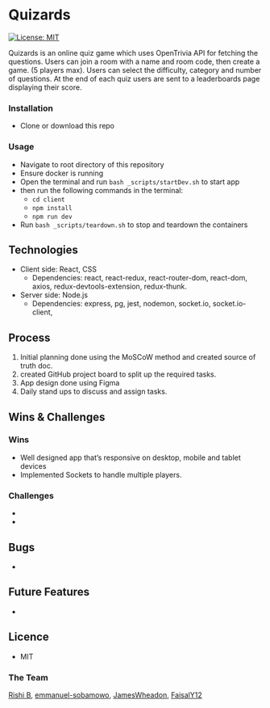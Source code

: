 # Quizards

[![License: MIT](https://img.shields.io/badge/License-MIT-yellow.svg)](https://opensource.org/licenses/MIT)


Quizards is an online quiz game  which uses OpenTrivia API for fetching the questions. Users can join a room  with a name and room code, then create a game. (5 players max). Users can select the difficulty, category and number of questions. At the end of each quiz users are sent to a leaderboards page displaying their score.


### Installation

-   Clone or download this repo

### Usage

-   Navigate to root directory of this repository
-   Ensure docker is running
-  Open the terminal and run `bash _scripts/startDev.sh` to start  app
-   then run the following commands in the terminal: 
    - `cd client`
    - `npm install`
    - `npm run dev`
-   Run `bash _scripts/teardown.sh` to stop and teardown the containers


## Technologies

-   Client side: React, CSS 
    -   Dependencies: react, react-redux, react-router-dom, react-dom, axios, redux-devtools-extension, redux-thunk.
-   Server side: Node.js
    -   Dependencies:  express, pg, jest, nodemon, socket.io, socket.io-client,

## Process

1. Initial planning done using the MoSCoW method and created source of truth doc.
2. created GitHub project board to split up the required tasks.
3. App design done using Figma
4. Daily stand ups to discuss and assign tasks.
 

## Wins & Challenges

### Wins

-   Well designed app that’s responsive on desktop, mobile and tablet devices
-   Implemented Sockets to handle multiple players.


### Challenges

-   
-    

## Bugs

-  

## Future Features

-   

## Licence

-   MIT

### The Team

[Rishi B](https://github.com/theduckfliesagain), [emmanuel-sobamowo](https://github.com/emmanuel-sobamowo), [JamesWheadon](https://github.com/JamesWheadon), [FaisalY12](https://github.com/FaisalY12)
